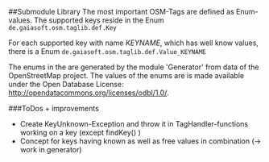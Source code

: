 ##Submodule Library
The most important OSM-Tags are defined as Enum-values. The supported keys reside in the Enum 
`de.gaiasoft.osm.taglib.def.Key`

For each supported key with name *KEYNAME*, which has well know values, there is a Enum
`de.gaiasoft.osm.taglib.def.Value_KEYNAME`

The enums in the are generated by the module 'Generator' from data of the OpenStreetMap project. 
The values of the enums are is made available under the Open Database License:   
http://opendatacommons.org/licenses/odbl/1.0/.


###ToDos + improvements
* Create KeyUnknown-Exception and throw it in TagHandler-functions working on a key (except findKey() )   
* Concept for keys having known as well as free values in combination (-> work in generator)